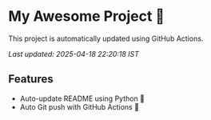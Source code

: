 # My Awesome Project 🚀

This project is automatically updated using GitHub Actions.

_Last updated: 2025-04-18 22:20:18 IST_

## Features
- Auto-update README using Python 🐍
- Auto Git push with GitHub Actions 🤖
